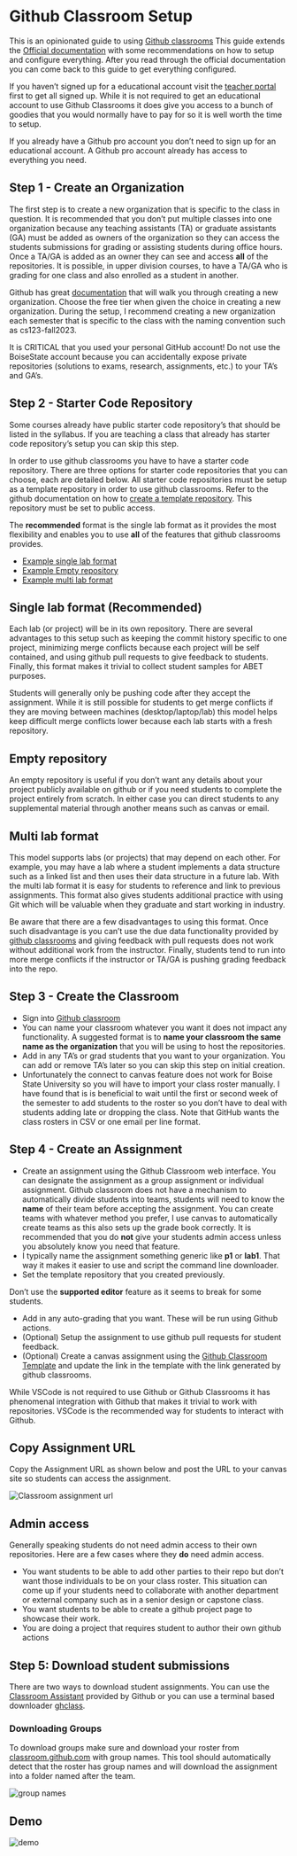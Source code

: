 # Github Classroom Setup

This is an opinionated guide to using [Github
classrooms](https://classroom.github.com) This guide extends the
[Official documentation](https://docs.github.com/en/education/manage-coursework-with-github-classroom/teach-with-github-classroom/manage-classrooms)
with some recommendations on how to setup and configure everything.
After you read through the official documentation you can come back to
this guide to get everything configured.

If you haven’t signed up for a educational account visit the [teacher
portal](https://education.github.com/teachers) first to get all signed
up. While it is not required to get an educational account to use Github
Classrooms it does give you access to a bunch of goodies that you would
normally have to pay for so it is well worth the time to setup.

If you already have a Github pro account you don’t need to sign up for
an educational account. A Github pro account already has access to
everything you need.

## Step 1 - Create an Organization

The first step is to create a new organization that is specific to the
class in question. It is recommended that you don’t put multiple classes
into one organization because any teaching assistants (TA) or graduate
assistants (GA) must be added as owners of the organization so they can
access the students submissions for grading or assisting students during
office hours. Once a TA/GA is added as an owner they can see and access
**all** of the repositories. It is possible, in upper division courses,
to have a TA/GA who is grading for one class and also enrolled as a
student in another.

Github has great
[documentation](https://docs.github.com/en/free-pro-team@latest/github/setting-up-and-managing-organizations-and-teams/creating-a-new-organization-from-scratch)
that will walk you through creating a new organization. Choose the free
tier when given the choice in creating a new organization. During the
setup, I recommend creating a new organization each semester that is
specific to the class with the naming convention such as cs123-fall2023.

It is CRITICAL that you used your personal GitHub account! Do not use
the BoiseState account because you can accidentally expose private
repositories (solutions to exams, research, assignments, etc.) to your
TA’s and GA’s.

## Step 2 - Starter Code Repository

Some courses already have public starter code repository’s that should
be listed in the syllabus. If you are teaching a class that already has
starter code repository’s setup you can skip this step.

In order to use github classrooms you have to have a starter code
repository. There are three options for starter code repositories that
you can choose, each are detailed below. All starter code repositories
must be setup as a template repository in order to use github
classrooms. Refer to the github documentation on how to
[create a template repository](https://docs.github.com/en/repositories/creating-and-managing-repositories/creating-a-template-repository).
This repository must be set to public access.

The **recommended** format is the single lab format as it provides the
most flexibility and enables you to use **all** of the features that
github classrooms provides.

- [Example single lab format](https://github.com/shanep/cpp-project-template)
- [Example Empty repository](https://github.com/shanep/github-classroom-blank-starter)
- [Example multi lab format](https://github.com/shanep/github-classroom-multi-lab)

## Single lab format (Recommended)

Each lab (or project) will be in its own repository. There are several
advantages to this setup such as keeping the commit history specific to
one project, minimizing merge conflicts because each project will be
self contained, and using github pull requests to give feedback to
students. Finally, this format makes it trivial to collect student
samples for ABET purposes.

Students will generally only be pushing code after they accept the
assignment. While it is still possible for students to get merge
conflicts if they are moving between machines (desktop/laptop/lab) this
model helps keep difficult merge conflicts lower because each lab starts
with a fresh repository.

## Empty repository

An empty repository is useful if you don’t want any details about your
project publicly available on github or if you need students to complete
the project entirely from scratch. In either case you can direct
students to any supplemental material through another means such as
canvas or email.

## Multi lab format

This model supports labs (or projects) that may depend on each other.
For example, you may have a lab where a student implements a data
structure such as a linked list and then uses their data structure in a
future lab. With the multi lab format it is easy for students to
reference and link to previous assignments. This format also gives
students additional practice with using Git which will be valuable when
they graduate and start working in industry.

Be aware that there are a few disadvantages to using this format. Once
such disadvantage is you can’t use the due data functionality provided
by [github classrooms](https://classroom.github.com/) and giving
feedback with pull requests does not work without additional work from
the instructor. Finally, students tend to run into more merge conflicts
if the instructor or TA/GA is pushing grading feedback into the repo.

## Step 3 - Create the Classroom

- Sign into [Github classroom](https://classroom.github.com)
- You can name your classroom whatever you want it does not impact any
  functionality. A suggested format is to **name your classroom the same name as
  the organization** that you will be using to host the repositories.
- Add in any TA’s or grad students that you want to your organization. You can
  add or remove TA’s later so you can skip this step on initial creation.
- Unfortunately the connect to canvas feature does not work for Boise State
  University so you will have to import your class roster manually. I have found
  that is is beneficial to wait until the first or second week of the semester
  to add students to the roster so you don’t have to deal with students adding
  late or dropping the class. Note that GitHub wants the class rosters in CSV or
  one email per line format.

## Step 4 - Create an Assignment

- Create an assignment using the Github Classroom web interface. You
    can designate the assignment as a group assignment or individual
    assignment. Github classroom does not have a mechanism to
    automatically divide students into teams, students will need to know
    the **name** of their team before accepting the assignment. You can
    create teams with whatever method you prefer, I use canvas to
    automatically create teams as this also sets up the grade book
    correctly. It is recommended that you do **not** give your students
    admin access unless you absolutely know you need
    that feature.
- I typically name the assignment something generic like **p1** or
    **lab1**. That way it makes it easier to use and script the command
    line downloader.
- Set the template repository that you created previously.

Don’t use the **supported editor** feature as it seems to break for some
students.

- Add in any auto-grading that you want. These will be run using Github
    actions.
- (Optional) Setup the assignment to use github pull requests for
    student feedback.
- (Optional) Create a canvas assignment using the [Github Classroom
    Template](https://lor.instructure.com/resources/9b6484a4aa864d979cf0506e468c6052?shared)
    and update the link in the template with the link generated by
    github classrooms.

While VSCode is not required to use Github or Github Classrooms it has
phenomenal integration with Github that makes it trivial to work with
repositories. VSCode is the recommended way for students to interact
with Github.

## Copy Assignment URL

Copy the Assignment URL as shown below and post the URL to your canvas
site so students can access the assignment.

![Classroom assignment url](images/github-classroom-assignment-url.png)

## Admin access

Generally speaking students do not need admin access to their own
repositories. Here are a few cases where they **do** need admin access.

- You want students to be able to add other parties to their repo but
    don’t want those individuals to be on your class roster. This
    situation can come up if your students need to collaborate with
    another department or external company such as in a senior design or
    capstone class.
- You want students to be able to create a github project page to
    showcase their work.
- You are doing a project that requires student to author their own
    github actions

## Step 5: Download student submissions

There are two ways to download student assignments. You can use the
[Classroom Assistant](https://classroom.github.com/assistant) provided
by Github or you can use a terminal based downloader
[ghclass](https://github.com/shanep/ghclass).


### Downloading Groups

To download groups make sure and download your roster from
[classroom.github.com](https://classroom.github.com) with group names.  This tool should
automatically detect that the roster has group names and will download the assignment into a folder
named after the team.

![group names](images/group-names.jpg)

## Demo

![demo](images/demo.gif)
